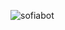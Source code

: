 ![sofiabot](https://media.discordapp.net/attachments/1046079302933942272/1140922960740372510/sofiabot.png?width=1133&height=637)
